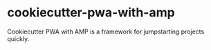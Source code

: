 # cookiecutter-pwa-with-amp
Cookiecutter PWA with AMP is a framework for jumpstarting projects quickly.
